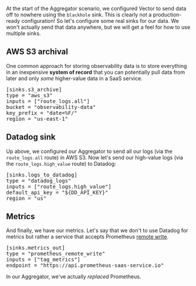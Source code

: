 At the start of the Aggregator scenario, we configured Vector to send data off to nowhere using the
`blackhole` sink. This is clearly not a production-ready configuration! So let's configure some real
sinks for our data. We won't actually send that data anywhere, but we will get a feel for how to use
multiple sinks.

## AWS S3 archival

One common approach for storing observability data is to store everything in an inexpensive **system
of record** that you can potentially pull data from later and only *some* higher-value data in a
SaaS service.

<pre class="file" data-filename="aggregator/vector/aggregator/vector.toml" data-target="insert" data-marker="#insert-s3-sink">[sinks.s3_archive]
type = "aws_s3"
inputs = ["route_logs.all"]
bucket = "observability-data"
key_prefix = "date=%F/"
region = "us-east-1"</pre>

## Datadog sink

Up above, we configured our Aggregator to send all our logs (via the `route_logs.all` route) in AWS
S3. Now let's send our high-value logs (via the `route_logs.high_value` route) to Datadog:

<pre class="file" data-filename="aggregator/vector/aggregator/vector.toml" data-target="insert" data-marker="#insert-datadog-sink">[sinks.logs_to_datadog]
type = "datadog_logs"
inputs = ["route_logs.high_value"]
default_api_key = "${DD_API_KEY}"
region = "us"
</pre>

## Metrics

And finally, we have our metrics. Let's say that we don't to use Datadog for metrics but rather a
service that accepts Prometheus [remote write][remote].


<pre class="file" data-filename="aggregator/vector/aggregator/vector.toml" data-target="insert" data-marker="#insert-prometheus-sink">[sinks.metrics_out]
type = "prometheus_remote_write"
inputs = ["tag_metrics"]
endpoint = "https://api.prometheus-saas-service.io"</pre>

In our Aggregator, we've actually *replaced* Prometheus.

[remote]: https://prometheus.io/docs/operating/integrations/#remote-endpoints-and-storage
